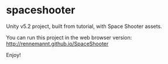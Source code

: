 # spaceshooter
Unity v5.2 project, built from tutorial, with Space Shooter assets.

You can run this project in the web browser version: http://rennemannt.github.io/SpaceShooter

Enjoy!
